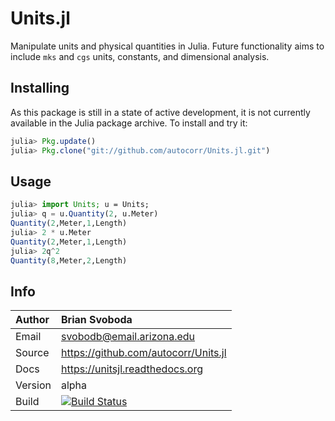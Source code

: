 Units.jl
========
Manipulate units and physical quantities in Julia. Future functionality aims to
include `mks` and `cgs` units, constants, and dimensional analysis.


Installing
----------
As this package is still in a state of active development, it is not currently
available in the Julia package archive. To install and try it:

```julia
julia> Pkg.update()
julia> Pkg.clone("git://github.com/autocorr/Units.jl.git")
```

Usage
-----

```julia
julia> import Units; u = Units;
julia> q = u.Quantity(2, u.Meter)
Quantity(2,Meter,1,Length)
julia> 2 * u.Meter
Quantity(2,Meter,1,Length)
julia> 2q^2
Quantity(8,Meter,2,Length)
```

Info
----

Author  | Brian Svoboda
:-------|:--------------------------------------|
Email   | svobodb@email.arizona.edu             |
Source  | https://github.com/autocorr/Units.jl  |
Docs    | https://unitsjl.readthedocs.org       |
Version | alpha                                 |
Build   | [![Build Status](https://api.travis-ci.org/autocorr/Units.jl.svg?branch=master)](https://travis-ci.org/autocorr/Units.jl) |

